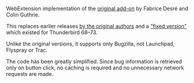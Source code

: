 WebExtension implementation of the [original add-on](https://github.com/fabricedesre/bugmail) by Fabrice Desré and Colin Guthrie.

This replaces earlier releases [by the original authors](https://addons.thunderbird.net/en-US/thunderbird/addon/bugmail/) and
a ["fixed version"](https://addons.thunderbird.net/en-US/thunderbird/addon/bugmail-fixed-version/) which existed for Thunderbird 68–73.

Unlike the original versions, it supports only Bugzilla, not Launchpad, Flyspray or Trac.

The code has been greatly simplified. Since bug information is retrieved only on button click,
no caching is required and no unnecessary network requests are made.